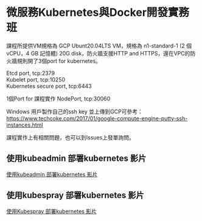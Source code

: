 # 微服務Kubernetes與Docker開發實務班

課程所提供VM規格為 GCP Ubunt20.04LTS VM，規格為 n1-standard-1 (2 個 vCPU，4 GB 記憶體) 20G disk，防火牆支援HTTP and HTTPS，還在VPC的防火牆規則開了3個port for kubernetes。

Etcd port, tcp:2379  
Kubelet port, tcp:10250  
Kubernetes secure port, tcp:6443  

1個Port for 課程實作 
NodePort, tcp:30060

Windows 用戶製作自己的ssh key 並上傳到GCP可參考：https://www.techcoke.com/2017/01/google-compute-engine-putty-ssh-instances.html

課程實作上有相關問題，也可以到Issues上發單詢問。

## 使用kubeadmin 部署kubernetes 影片
[使用kubeadmin 部署kubernetes 影片](https://youtu.be/JjOekmoacBg)
## 使用kubespray 部署kubernetes 影片
[使用Kubespray 部署kubernetes 影片](https://youtu.be/n0HAqlphXMQ)

